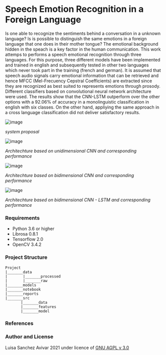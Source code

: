 # Speech Emotion Recognition in a Foreign Language
Is one able to recognize the sentiments behind a conversation in a unknown language? Is is possible to distinguish the same emotions in a foreign language that one does in their mother tongue? The emotional background hidden in the speach is a key factor in the human communication.
This work attemps to performs a speech emotional recognition through three languages. For this purpose, three different models have been implemented and trained in english and subsequently tested in other two languages which never took part in the training (french and german). It is assumed that speech audio signals carry emotional information that can be retrieved  and hence MFCC (Mel-Frecuency Cepstral Coefficients) are extracted since they are recognized as best suited  to represents emotions through prosody. Different classifiers based on convolutional neural network architecture were used. The results show that the CNN-LSTM outperform over the other options with a 92.06% of accuracy in a monolinguistic classification in english with six classes. On the other hand, appliying the same approach in a cross language classification did not deliver satisfactory results.

![image](https://user-images.githubusercontent.com/3811449/138940119-6fc90d68-d81d-4e08-8113-a9c3b6fffb96.png)

*system proposal*


![image](https://user-images.githubusercontent.com/3811449/138965337-bf9a3c9e-df0f-44a2-9b29-d9c84f4103d3.png)

*Architechture based on unidimensional CNN and corresponding performance*

![image](https://user-images.githubusercontent.com/3811449/138965191-08856635-c233-4fcb-9320-d9198d69b61d.png)

*Architechture based on bidimensional CNN and corresponding performance*

![image](https://user-images.githubusercontent.com/3811449/138965623-7c42de66-ded6-46dc-931f-ceea3848d3aa.png)

*Architechture based on bidimensional CNN - LSTM and corresponding performance*








### Requirements
* Python 3.6 or higher
* Librosa 0.8.1
* Tensorflow 2.0
* OpenCV 3.4.2

### Project Structure
```
Project
|_______data
|       |_______processed
|       |_______raw
|_______models
|_______notebook
|_______reports
|_______src
       |_______data
       |_______features
       |_______model
```


### References

### Author and License
Luisa Sanchez Avivar 2021 under licence of [GNU AGPL v 3.0](https://github.com/Luisa13/SpeechEmotionRecognition/blob/master/LICENSE)
